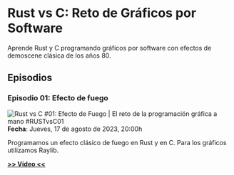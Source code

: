# Rust vs C: Reto de Gráficos por Software

Aprende Rust y C programando gráficos por software con efectos de demoscene clásica de los años 80.

## Episodios

### Episodio 01: Efecto de fuego
<a href="https://youtube.com/live/RpKQKprrzjo"><img align="left" src="https://i9.ytimg.com/vi/RpKQKprrzjo/mqdefault.jpg" alt="Rust vs C #01: Efecto de Fuego | El reto de la programación gráfica a mano #RUSTvsC01"/></a>
**Fecha**: Jueves, 17 de agosto de 2023, 20:00h

Programamos un efecto clásico de fuego en Rust y en C. Para los gráficos utilizamos Raylib.

**[>> Vídeo <<](https://youtube.com/live/RpKQKprrzjo)**
